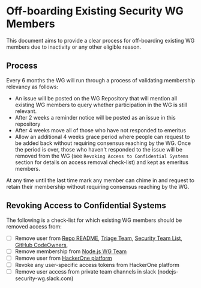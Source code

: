 # Off-boarding Existing Security WG Members

This document aims to provide a clear process for off-boarding existing WG members due to inactivity or any other eligible reason.

## Process

Every 6 months the WG will run through a process of validating membership relevancy as follows:

* An issue will be posted on the WG Repository that will mention all existing WG members to query whether participation in the WG is still relevant.
* After 2 weeks a reminder notice will be posted as an issue in this repository
* After 4 weeks move all of those who have not responded to emeritus 
* Allow an additional 4 weeks grace period where people can request to be added back without requiring consensus reaching by the WG. Once the period is over, those who haven't responded to the issue will be removed from the WG (see `Revoking Access to Confidential Systems` section for details on access removal check-list) and kept as emeritus members.

At any time until the last time mark any member can chime in and request to retain their membership without requiring consensus reaching by the WG.

## Revoking Access to Confidential Systems

The following is a check-list for which existing WG members should be removed access from:
* [ ] Remove user from [Repo README](https://github.com/nodejs/security-wg/blob/master/README.md), [Triage Team](https://github.com/nodejs/security-wg/blob/master/processes/third_party_vuln_process.md), [Security Team List](https://github.com/nodejs/security-wg/blob/master/processes/security_team_members.md), [GitHub CodeOwners](https://github.com/nodejs/security-wg/blob/master/.github/CODEOWNERS), 
* [ ] Remove membership from [Node.js WG Team](https://github.com/orgs/nodejs/teams/security-wg)
* [ ] Remove user from [HackerOne platform](hackerone.com/nodejs-ecosystem)
* [ ] Revoke any user-specific access tokens from HackerOne platform
* [ ] Remove user access from private team channels in slack (nodejs-security-wg.slack.com)
